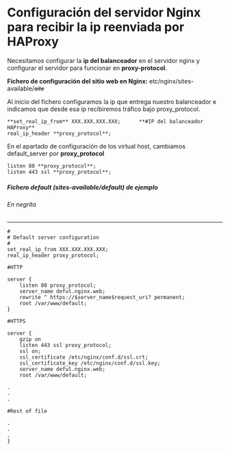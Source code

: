 # Configuración del servidor Nginx para recibir la ip reenviada por HAProxy

Necesitamos configurar la **ip del balanceador** en el servidor nginx y configurar el servidor para funcionar en **proxy-protocol**.

**Fichero de configuración del sitio web en Nginx:** etc/nginx/sites-available/*~~site~~*

Al inicio del fichero configuramos la ip que entrega nuestro balanceador e indicamos que desde esa ip recibiremos tráfico bajo proxy_protocol.

	**set_real_ip_from** XXX.XXX.XXX.XXX;      **#IP del balanceador HAProxy**
	real_ip_header **proxy_protocol**;

En el apartado de configuración de los virtual host, cambiamos default_server por **proxy_protocol**

	listen 80 **proxy_protocol**;
	listen 443 ssl **proxy_protocol**;

##### Fichero default (sites-available/default) de ejemplo
###### En negrita
----
    #
    # Default server configuration
    #
    set_real_ip_from XXX.XXX.XXX.XXX;
    real_ip_header proxy_protocol;
    
    #HTTP
    
    server {
    	listen 80 proxy_protocol;
    	server_name deful.nginx.web;
    	rewrite ^ https://$server_name$request_uri? permanent;
    	root /var/www/default;
    }
    
    #HTTPS
    
    server {
    	gzip on
    	listen 443 ssl proxy_protocol;
    	ssl on;
    	ssl_certificate /etc/nginx/conf.d/ssl.crt;
    	ssl_certificate_key /etc/nginx/conf.d/ssl.key;
    	server_name deful.nginx.web;
    	root /var/www/default;
    
    .
    .
    .
    
    #Rest of file
    
    .
    .
    .
    }




